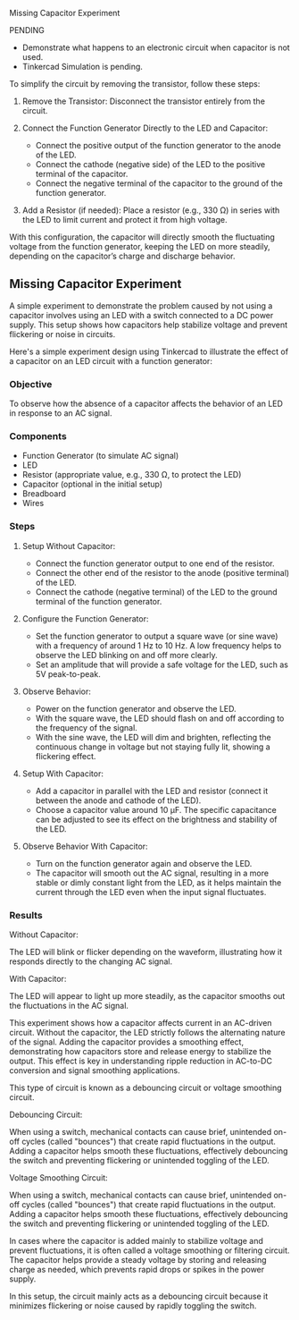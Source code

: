 Missing Capacitor Experiment

PENDING

- Demonstrate what happens to an electronic circuit when capacitor is not used.
- Tinkercad Simulation is pending.

To simplify the circuit by removing the transistor, follow these steps:

1. Remove the Transistor: Disconnect the transistor entirely from the circuit.

2. Connect the Function Generator Directly to the LED and Capacitor:
   - Connect the positive output of the function generator to the anode of the LED.
   - Connect the cathode (negative side) of the LED to the positive terminal of the capacitor.
   - Connect the negative terminal of the capacitor to the ground of the function generator.

3. Add a Resistor (if needed): Place a resistor (e.g., 330 Ω) in series with the LED to limit current and protect it from high voltage.

With this configuration, the capacitor will directly smooth the fluctuating voltage from the function generator, keeping the LED on more steadily, depending on the capacitor’s charge and discharge behavior.

## Missing Capacitor Experiment

A simple experiment to demonstrate the problem caused by not using a capacitor involves using an LED with a switch connected to a DC power supply. This setup shows how capacitors help stabilize voltage and prevent flickering or noise in circuits.

Here's a simple experiment design using Tinkercad to illustrate the effect of a capacitor on an LED circuit with a function generator:

### Objective

To observe how the absence of a capacitor affects the behavior of an LED in response to an AC signal.

### Components

- Function Generator (to simulate AC signal)
- LED
- Resistor (appropriate value, e.g., 330 Ω, to protect the LED)
- Capacitor (optional in the initial setup)
- Breadboard
- Wires

### Steps

1. Setup Without Capacitor:
   - Connect the function generator output to one end of the resistor.
   - Connect the other end of the resistor to the anode (positive terminal) of the LED.
   - Connect the cathode (negative terminal) of the LED to the ground terminal of the function generator.

2. Configure the Function Generator:
   - Set the function generator to output a square wave (or sine wave) with a frequency of around 1 Hz to 10 Hz. A low frequency helps to observe the LED blinking on and off more clearly.
   - Set an amplitude that will provide a safe voltage for the LED, such as 5V peak-to-peak.

3. Observe Behavior:
   - Power on the function generator and observe the LED.
   - With the square wave, the LED should flash on and off according to the frequency of the signal.
   - With the sine wave, the LED will dim and brighten, reflecting the continuous change in voltage but not staying fully lit, showing a flickering effect.

4. Setup With Capacitor:
   - Add a capacitor in parallel with the LED and resistor (connect it between the anode and cathode of the LED).
   - Choose a capacitor value around 10 µF. The specific capacitance can be adjusted to see its effect on the brightness and stability of the LED.

5. Observe Behavior With Capacitor:
   - Turn on the function generator again and observe the LED.
   - The capacitor will smooth out the AC signal, resulting in a more stable or dimly constant light from the LED, as it helps maintain the current through the LED even when the input signal fluctuates.

### Results

Without Capacitor:

The LED will blink or flicker depending on the waveform, illustrating how it responds directly to the changing AC signal.

With Capacitor:

The LED will appear to light up more steadily, as the capacitor smooths out the fluctuations in the AC signal.

This experiment shows how a capacitor affects current in an AC-driven circuit. Without the capacitor, the LED strictly follows the alternating nature of the signal. Adding the capacitor provides a smoothing effect, demonstrating how capacitors store and release energy to stabilize the output. This effect is key in understanding ripple reduction in AC-to-DC conversion and signal smoothing applications.

This type of circuit is known as a debouncing circuit or voltage smoothing circuit.

Debouncing Circuit:

When using a switch, mechanical contacts can cause brief, unintended on-off cycles (called "bounces") that create rapid fluctuations in the output. Adding a capacitor helps smooth these fluctuations, effectively debouncing the switch and preventing flickering or unintended toggling of the LED.

Voltage Smoothing Circuit:

When using a switch, mechanical contacts can cause brief, unintended on-off cycles (called "bounces") that create rapid fluctuations in the output. Adding a capacitor helps smooth these fluctuations, effectively debouncing the switch and preventing flickering or unintended toggling of the LED.

In cases where the capacitor is added mainly to stabilize voltage and prevent fluctuations, it is often called a voltage smoothing or filtering circuit. The capacitor helps provide a steady voltage by storing and releasing charge as needed, which prevents rapid drops or spikes in the power supply.

In this setup, the circuit mainly acts as a debouncing circuit because it minimizes flickering or noise caused by rapidly toggling the switch.
